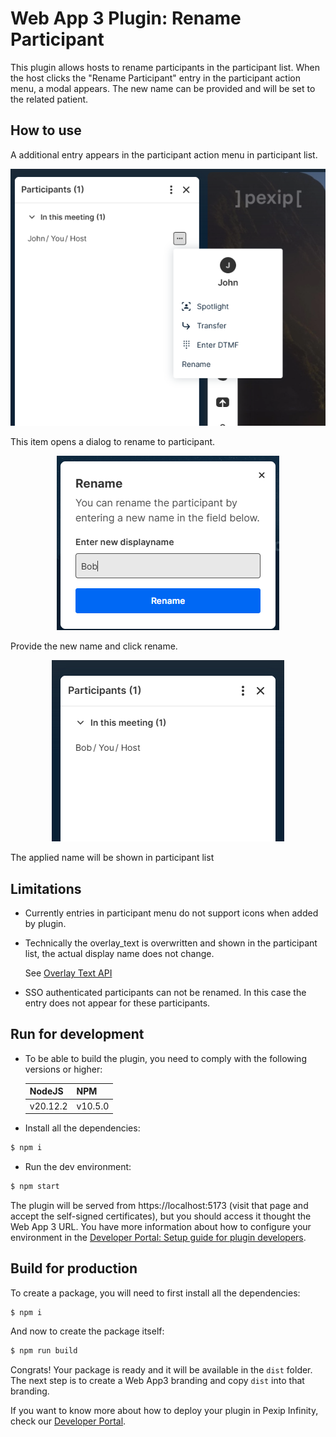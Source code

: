 # Web App 3 Plugin: Rename Participant

This plugin allows hosts to rename participants in the participant list. When
the host clicks the "Rename Participant" entry in the participant action menu, a
modal appears. The new name can be provided and will be set to the related
patient.

## How to use

A additional entry appears in the participant action menu in participant list.

<div align='center'>

![add cart video button](./docs/images/participant_action.png)

</div>

This item opens a dialog to rename to participant.

<div align='center'>

![select department](./docs/images/rename_participant.png)

</div>

Provide the new name and click rename.

<div align='center'>

![select department](./docs/images/renamed_participant.png)

</div>

The applied name will be shown in participant list

## Limitations

- Currently entries in participant menu do not support icons when added by
  plugin.
- Technically the overlay_text is overwritten and shown in the participant list,
  the actual display name does not change.

  See
  [Overlay Text API](https://docs.pexip.com/api_client/api_rest.htm#overlaytext)

- SSO authenticated participants can not be renamed. In this case the entry does
  not appear for these participants.

## Run for development

- To be able to build the plugin, you need to comply with the following versions
  or higher:

  | NodeJS   | NPM     |
  | -------- | ------- |
  | v20.12.2 | v10.5.0 |

- Install all the dependencies:

```bash
$ npm i
```

- Run the dev environment:

```bash
$ npm start
```

The plugin will be served from https://localhost:5173 (visit that page and
accept the self-signed certificates), but you should access it thought the Web
App 3 URL. You have more information about how to configure your environment in
the
[Developer Portal: Setup guide for plugin developers](https://developer.pexip.com/docs/plugins/webapp-3/setup-guide-for-plugin-developers).

## Build for production

To create a package, you will need to first install all the dependencies:

```bash
$ npm i
```

And now to create the package itself:

```bash
$ npm run build
```

Congrats! Your package is ready and it will be available in the `dist` folder.
The next step is to create a Web App3 branding and copy `dist` into that
branding.

If you want to know more about how to deploy your plugin in Pexip Infinity,
check our [Developer Portal](https://developer.pexip.com).
